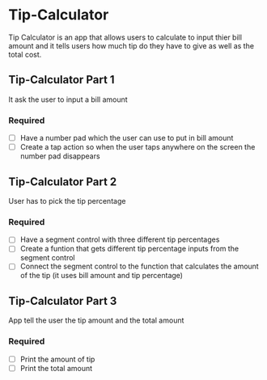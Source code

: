 # Tip-Calculator
Tip Calculator is an app that allows users to calculate to input thier bill amount and it tells users how much tip do they have to give as well as the total cost.

## Tip-Calculator Part 1
It ask the user to input a bill amount

### Required
- [ ] Have a number pad which the user can use to put in bill amount
- [ ] Create a tap action so when the user taps anywhere on the screen the number pad disappears

## Tip-Calculator Part 2
User has to pick the tip percentage

### Required
- [ ] Have a segment control with three different tip percentages
- [ ] Create a funtion that gets different tip percentage inputs from the segment control
- [ ] Connect the segment control to the function that calculates the amount of the tip (it uses bill amount and tip percentage)

## Tip-Calculator Part 3
App tell the user the tip amount and the total amount

### Required
- [ ] Print the amount of tip
- [ ] Print the total amount
